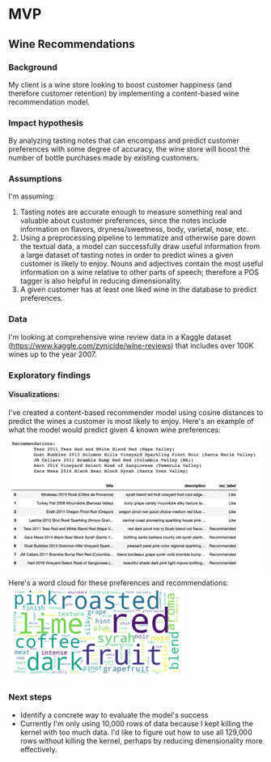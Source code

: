 # MVP
## Wine Recommendations

### Background
My client is a wine store looking to boost customer happiness (and therefore customer retention) by implementing a content-based wine recommendation model.

### Impact hypothesis
By analyzing tasting notes that can encompass and predict customer preferences with some degree of accuracy, the wine store will boost the number of bottle purchases made by existing customers.

### Assumptions
I'm assuming:
1. Tasting notes are accurate enough to measure something real and valuable about customer preferences, since the notes include information on flavors, dryness/sweetness, body, varietal, nose, etc.
2. Using a preprocessing pipeline to lemmatize and otherwise pare down the textual data, a model can successfully draw useful information from a large dataset of tasting notes in order to predict wines a given customer is likely to enjoy. Nouns and adjectives contain the most useful information on a wine relative to other parts of speech; therefore a POS tagger is also helpful in reducing dimensionality.
3. A given customer has at least one liked wine in the database to predict preferences.

### Data
I'm looking at comprehensive wine review data in a Kaggle dataset (https://www.kaggle.com/zynicide/wine-reviews) that includes over 100K wines up to the year 2007.

### Exploratory findings
#### Visualizations:

I've created a content-based recommender model using cosine distances to predict the wines a customer is most likely to enjoy. Here's an example of what the model would predict given 4 known wine preferences:

![](https://raw.githubusercontent.com/Elaela22/wine_recommendations/main/Screen%20Shot%202022-03-07%20at%204.15.49%20PM.png)

Here's a word cloud for these preferences and recommendations:
![](https://raw.githubusercontent.com/Elaela22/wine_recommendations/main/word_cloud_wine.png)

### Next steps
* Identify a concrete way to evaluate the model's success
* Currently I'm only using 10,000 rows of data because I kept killing the kernel with too much data. I'd like to figure out how to use all 129,000 rows without killing the kernel, perhaps by reducing dimensionality more effectively.
